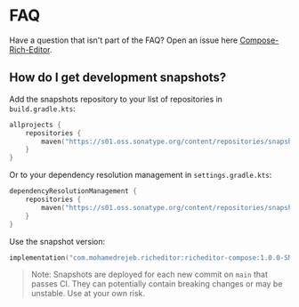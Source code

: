 # FAQ

Have a question that isn't part of the FAQ? Open an issue here [Compose-Rich-Editor](https://github.com/MohamedRejeb/Compose-Rich-Editor/issues).

## How do I get development snapshots?

Add the snapshots repository to your list of repositories in `build.gradle.kts`:

```kotlin
allprojects {
    repositories {
        maven("https://s01.oss.sonatype.org/content/repositories/snapshots")
    }
}
```

Or to your dependency resolution management in `settings.gradle.kts`:

```kotlin
dependencyResolutionManagement {
    repositories {
        maven("https://s01.oss.sonatype.org/content/repositories/snapshots")
    }
}
```

Use the snapshot version:

```kotlin
implementation("com.mohamedrejeb.richeditor:richeditor-compose:1.0.0-SNAPSHOT")
```

>Note: Snapshots are deployed for each new commit on `main` that passes CI. They can potentially contain breaking changes or may be unstable. Use at your own risk.